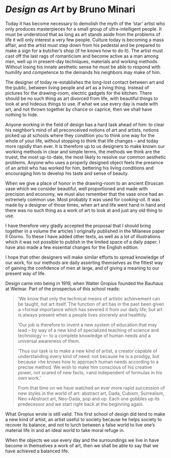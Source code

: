 # *Design as Art* by Bruno Minari

Today it has become necessary to demolish the myth of the ‘star’ artist who only produces masterpieces for a small group of ultra-intelligent people. It must be understood that as long as art stands aside from the problems of life it will only interest a very few people. Culture today is becoming a mass affair, and the artist must step down from his pedestal and be prepared to make a sign for a butcher’s shop (if he knows how to do it). The artist must cast off the last rags of romanticism and become active as a man among men, well up in present-day techniques, materials and working methods. Without losing his innate aesthetic sense he must be able to respond with humility and competence to the demands his neighbors may make of him.

The designer of today re-establishes the long-lost contact between art and the public, between living people and art as a living thing. Instead of pictures for the drawing-room, electric gadgets for the kitchen. There should be no such thing as art divorced from life, with beautiful things to look at and hideous things to use. If what we use every day is made with art, and not thrown together by chance or caprice, then we shall have nothing to hide.

Anyone working in the field of design has a hard task ahead of him: to clear his neighbor’s mind of all preconceived notions of art and artists, notions picked up at schools where they condition you to think one way for the whole of your life, without stopping to think that life changes – and today more rapidly than ever. It is therefore up to us designers to make known our working methods in clear and simple terms, the methods we think are the truest, the most up-to-date, the most likely to resolve our common aesthetic problems. Anyone who uses a properly designed object feels the presence of an artist who has worked for him, bettering his living conditions and encouraging him to develop his taste and sense of beauty.

When we give a place of honor in the drawing-room to an ancient Etruscan vase which we consider beautiful, well proportioned and made with precision and economy, we must also remember that the vase once had an extremely common use. Most probably it was used for cooking-oil. It was made by a designer of those times, when art and life went hand in hand and there was no such thing as a work of art to look at and just any old thing to use.

I have therefore very gladly accepted the proposal that I should bring together in a volume the articles I originally published in the Milanese paper Il Giorno. To these I have added other texts, as well as a lot of illustrations which it was not possible to publish in the limited space of a daily paper. I have also made a few essential changes for the English edition.

I hope that other designers will make similar efforts to spread knowledge of our work, for our methods are daily asserting themselves as the fittest way of gaining the confidence of men at large, and of giving a meaning to our present way of life.

Design came into being in 1919, when Walter Gropius founded the Bauhaus at Weimar. Part of the prospectus of this school reads:

>‘We know that only the technical means of artistic achievement can be taught, not art itself. The function of art has in the past been given a >formal importance which has severed it from our daily life; but art is always present when a people lives sincerely and healthily.
>
>‘Our job is therefore to invent a new system of education that may lead – by way of a new kind of specialized teaching of science and technology >– to a complete knowledge of human needs and a universal awareness of them.
>
>‘Thus our task is to make a new kind of artist, a creator capable of understanding every kind of need: not because he is a prodigy, but because >he knows how to approach human needs according to a precise method. We wish to make him conscious of his creative power, not scared of new facts, >and independent of formulas in his own work.’
>
>From that time on we have watched an ever more rapid succession of new styles in the world of art: abstract art, Dada, Cubism, Surrealism, Neo->Abstract art, Neo-Dada, pop and op. Each one gobbles up its predecessor and we start right back at the beginning again.

What Gropius wrote is still valid. This first school of design did tend to make a new kind of artist, an artist useful to society because he helps society to recover its balance, and not to lurch between a false world to live one’s material life in and an ideal world to take moral refuge in.

When the objects we use every day and the surroundings we live in have become in themselves a work of art, then we shall be able to say that we have achieved a balanced life.
